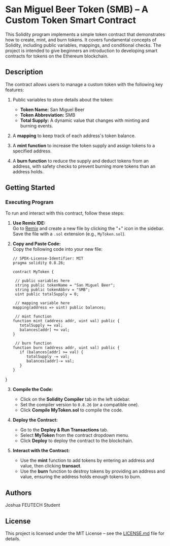 # San Miguel Beer Token (SMB) – A Custom Token Smart Contract

This Solidity program implements a simple token contract that demonstrates how to create, mint, and burn tokens. It covers fundamental concepts of Solidity, including public variables, mappings, and conditional checks. The project is intended to give beginners an introduction to developing smart contracts for tokens on the Ethereum blockchain.

## Description  

The contract allows users to manage a custom token with the following key features:
1. Public variables to store details about the token:  
   - **Token Name:** San Miguel Beer  
   - **Token Abbreviation:** SMB  
   - **Total Supply:** A dynamic value that changes with minting and burning events.  

2. A **mapping** to keep track of each address's token balance.  
3. A **mint function** to increase the token supply and assign tokens to a specified address.  
4. A **burn function** to reduce the supply and deduct tokens from an address, with safety checks to prevent burning more tokens than an address holds.

## Getting Started  

### Executing Program  

To run and interact with this contract, follow these steps:  

1. **Use Remix IDE:**  
   Go to [Remix](https://remix.ethereum.org/) and create a new file by clicking the "+" icon in the sidebar. Save the file with a `.sol` extension (e.g., `MyToken.sol`).  

2. **Copy and Paste Code:**  
   Copy the following code into your new file:  

   ```solidity
   // SPDX-License-Identifier: MIT
   pragma solidity 0.8.26;

   contract MyToken {

    // public variables here
    string public tokenName = "San Miguel Beer";
    string public tokenAbbrv = "SMB";
    uint public totalSupply = 0;

    // mapping variable here
   mapping(address => uint) public balances;

    // mint function
   function mint (address addr, uint val) public {
      totalSupply += val;
      balances[addr] += val;
   } 

    // burn function
   function burn (address addr, uint val) public {
      if (balances[addr] >= val) {
         totalSupply -= val;
         balances[addr]-= val;
      }
   } 
}

3. **Compile the Code:**

   * Click on the **Solidity Compiler** tab in the left sidebar.
   * Set the compiler version to `0.8.26` (or a compatible one).
   * Click **Compile MyToken.sol** to compile the code.

4. **Deploy the Contract:**

   * Go to the **Deploy & Run Transactions** tab.
   * Select **MyToken** from the contract dropdown menu.
   * Click **Deploy** to deploy the contract to the blockchain.

5. **Interact with the Contract:**

   * Use the **mint** function to add tokens by entering an address and value, then clicking **transact**.
   * Use the **burn** function to destroy tokens by providing an address and value, ensuring the address holds enough tokens to burn.

## Authors

Joshua FEUTECH Student

## License

This project is licensed under the MIT License – see the [LICENSE.md](LICENSE.md) file for details.
